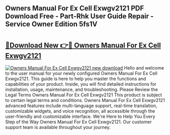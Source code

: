 ## Owners Manual For Ex Cell Exwgv2121 PDF Download Free - Part-Rhk User Guide Repair - Service Owner Edition 5fs1V

# <h2><a href="http://bc60898.oget.top/?id=Owners+Manual+For+Ex+Cell+Exwgv2121">🔗Download New 👉🔴 Owners Manual For Ex Cell Exwgv2121</a></h2>

[![Owners Manual For Ex Cell Exwgv2121 new download](https://i.imgur.com/5g1atiW.png)](http://bc60898.oget.top/?id=Owners+Manual+For+Ex+Cell+Exwgv2121)
Hello and welcome to the user manual for your newly configured Owners Manual For Ex Cell Exwgv2121. This guide is here to help you master the functions and capabilities of your product. Inside, you will find detailed instructions for installation, usage, maintenance, and troubleshooting. Please Review the Legal Terms Owners Manual For Ex Cell Exwgv2121 This product is subject to certain legal terms and conditions. Owners Manual For Ex Cell Exwgv2121 advanced features include multi-language support, real-time translation, customizable widgets, and voice recognition, all accessible through the user-friendly and customizable interface. We're Here to Help You Every Step of the Way Owners Manual For Ex Cell Exwgv2121. Our customer support team is available throughout your journey.
